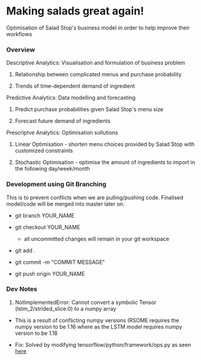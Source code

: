 # Making salads great again!

Optimisation of Salad Stop's business model in order to help improve their workflows

### Overview

Descriptive Analytics: Visualisation and formulation of business problem

1. Relationship between complicated menus and purchase probability

2. Trends of time-dependent demand of ingredient

Predictive Analytics: Data modelling and forecasting

1. Predict purchase probabilities given Salad Stop's menu size

2. Forecast future demand of ingredients

Prescriptve Analytics: Optimisation sollutions

1. Linear Optimisation - shorten menu choices provided by Salad Stop with customized constraints

2. Stochastic Optimisation - optimise the amount of ingredients to import in the following day/week/month

### Development using Git Branching

This is to prevent conflicts when we are pulling/pushing code. Finalised model/code will be merged into master later on.

- git branch YOUR_NAME

- git checkout YOUR_NAME

  - all uncommitted changes will remain in your git workspace

- git add .

- git commit -m "COMMIT MESSAGE"

- git push origin YOUR_NAME

### Dev Notes

1. NotImplementedError: Cannot convert a symbolic Tensor (lstm_2/strided_slice:0) to a numpy array

  - This is a result of conflicting numpy versions (RSOME requires the numpy version to be 1.16 where as the LSTM model requires numpy version to be 1.18

  - Fix: Solved by modifying tensorflow/python/framework/ops.py as seen [here](https://localcoder.org/notimplementederror-cannot-convert-a-symbolic-tensor-lstm-2-strided-slice0-t)

